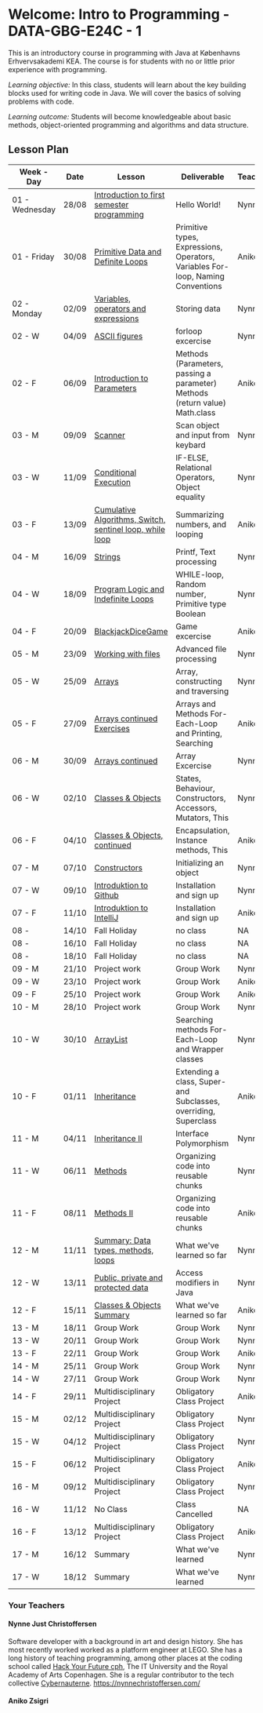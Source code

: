 # Welcome: Intro to Programming - DATA-GBG-E24C - 1


This is an introductory course in programming with Java at Københavns Erhvervsakademi KEA. The course is for students with no or little prior experience with programming.


*Learning objective:* In this class, students will learn about the key building blocks used for writing code in Java. We will cover the basics of solving problems with code.


*Learning outcome:* Students will become knowledgeable about basic methods, object-oriented programming and algorithms and data structure.

## Lesson Plan

| Week - Day | Date | Lesson | Deliverable | Teacher |
| --- | --- | --- | --- | --- |
| 01 - Wednesday | 28/08 | [Introduction to first semester programming](./lessons/week-01/2-wednesday.md) | Hello World! | Nynne |
| 01 - Friday | 30/08 | [Primitive Data and Definite Loops](./lessons/week-01/3-friday.md) | Primitive types, Expressions, Operators, Variables For-loop, Naming Conventions | Aniko |
| 02 - Monday | 02/09 | [Variables, operators and expressions](./lessons/week-02/1-monday.md) | Storing data | Nynne |
| 02 - W | 04/09 | [ASCII figures](./lessons/week-02/2-wednesday.md/) | forloop excercise | Nynne |
| 02 - F | 06/09 | [Introduction to Parameters](./lessons/week-02/3-friday.md) | Methods (Parameters, passing a parameter) Methods (return value) Math.class | Aniko |
| 03 - M | 09/09 | [Scanner](./lessons/week-03/1-monday.md) | Scan object and input from keybard | Nynne |
| 03 - W | 11/09 | [Conditional Execution](./lessons/week-03/2-wednesday.md) | IF-ELSE, Relational Operators, Object equality | Nynne |
| 03 - F | 13/09 | [Cumulative Algorithms, Switch, sentinel loop, while loop](./lessons/week-03/3-friday.md) | Summarizing numbers, and looping | Aniko |
| 04 - M | 16/09 | [Strings](./lessons/week-04/1-monday.md) | Printf, Text processing | Nynne |
| 04 - W | 18/09 | [Program Logic and Indefinite Loops](./lessons/week-04/2-wednesday.md) | WHILE-loop, Random number, Primitive type Boolean | Nynne |
| 04 - F | 20/09 | [BlackjackDiceGame](./lessons/week-04/3-friday.md) | Game excercise | Aniko |
| 05 - M | 23/09 | [Working with files](./lessons/week-05/1-monday.md) | Advanced file processing | Nynne |
| 05 - W | 25/09 | [Arrays](./lessons/week-05/2-wednesday.md) | Array, constructing and traversing | Nynne |
| 05 - F | 27/09 | [Arrays continued Exercises](./lessons/week-05/3-friday.md) | Arrays and Methods For-Each-Loop and Printing, Searching | Aniko |
| 06 - M | 30/09 | [Arrays continued](./lessons/week-06/1-monday.md) | Array Excercise | Nynne |
| 06 - W | 02/10 | [Classes & Objects](./lessons/week-06/2-wednesday.md]) | States, Behaviour, Constructors, Accessors, Mutators, This | Nynne |
| 06 - F | 04/10 | [Classes & Objects, continued](./lessons/week-06/3-friday.md) | Encapsulation, Instance methods, This | Aniko |
| 07 - M | 07/10 | [Constructors](./lessons/week-07/1-monday.md) | Initializing an object | Nynne |
| 07 - W | 09/10 | [Introduktion to Github](./lessons/week-07/2-wednesday.md) | Installation and sign up | Nynne |
| 07 - F | 11/10 | [Introduktion to IntelliJ](./lessons/week-07/3-friday.md) | Installation and sign up | Aniko |
| 08 - | 14/10 | Fall Holiday | no class | NA |
| 08 - | 16/10 | Fall Holiday | no class | NA |
| 08 - | 18/10 | Fall Holiday | no class | NA |
| 09 - M | 21/10 | Project work | Group Work | Nynne |
| 09 - W | 23/10 | Project work  | Group Work | Aniko | Nynne |
| 09 - F | 25/10 | Project work  | Group Work | Aniko | Aniko |
| 10 - M | 28/10 | Project work  | Group Work | Nynne |
| 10 - W | 30/10 | [ArrayList](./lessons/week-10/2-wednesday.md) | Searching methods For-Each-Loop and Wrapper classes | Nynne |
| 10 - F | 01/11 | [Inheritance](./lessons/week-10/3-friday.md) | Extending a class, Super- and Subclasses, overriding, Superclass | Aniko |
| 11 - M | 04/11 | [Inheritance II](./lessons/week-11/1-monday.md) | Interface Polymorphism | Nynne |
| 11 - W | 06/11 | [Methods](./lessons/week-11/2-wednesday.md) | Organizing code into reusable chunks | Nynne |
| 11 - F | 08/11 | [Methods II](./lessons/week-11/3-friday.md) | Organizing code into reusable chunks | Aniko |
| 12 - M | 11/11 | [Summary: Data types, methods, loops](./lessons/week-12/1-monday.md) | What we've learned so far | Nynne|
| 12 - W | 13/11 | [Public, private and protected data](./lessons/week-12/2-wednesday.md) | Access modifiers in Java | Nynne |
| 12 - F | 15/11 | [ Classes & Objects Summary](./lessons/week-12/3-friday.md) | What we've learned so far | Aniko |
| 13 - M | 18/11 | Group Work | Group Work | Nynne |
| 13 - W | 20/11 | Group Work | Group Work | Nynne |
| 13 - F | 22/11 | Group Work | Group Work | Aniko |
| 14 - M | 25/11 | Group Work | Group Work | Nynne |
| 14 - W | 27/11 | Group Work | Group Work | Nynne |
| 14 - F | 29/11 | Multidisciplinary Project | Obligatory Class Project | Aniko |
| 15 - M | 02/12 | Multidisciplinary Project | Obligatory Class Project | Nynne |
| 15 - W | 04/12 | Multidisciplinary Project | Obligatory Class Project | Nynne |
| 15 - F | 06/12 | Multidisciplinary Project | Obligatory Class Project | Aniko |
| 16 - M | 09/12 | Multidisciplinary Project | Obligatory Class Project | Nynne |
| 16 - W | 11/12 | No Class | Class Cancelled | NA |
| 16 - F | 13/12 | Multidisciplinary Project | Obligatory Class Project | Aniko |
| 17 - M | 16/12 | Summary | What we've learned | Nynne |
| 17 - W | 18/12 | Summary | What we've learned  | Nynne |


### Your Teachers

#### Nynne Just Christoffersen
Software developer with a background in art and design history. She has most recently worked worked as a platform engineer at LEGO. She has a long history of teaching programming, among other places at the coding school called [Hack Your Future cph](https://www.hackyourfuture.dk/), The IT University and the Royal Academy of Arts Copenhagen. She is a regular contributor to the tech collective [Cybernauterne](https://cybernauterne.dk/). 
https://nynnechristoffersen.com/

#### Aniko Zsigri
